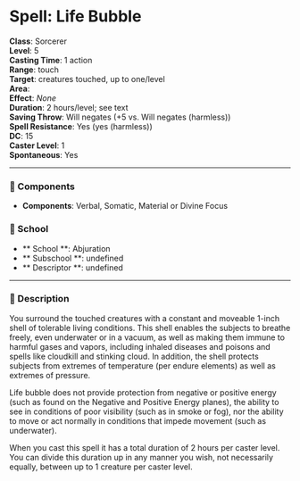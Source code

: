 
# Spell: Life Bubble
**Class**: Sorcerer  
**Level**: 5  
**Casting Time**: 1 action  
**Range**: touch  
**Target**: creatures touched, up to one/level  
**Area**:   
**Effect**: _None_  
**Duration**: 2 hours/level; see text  
**Saving Throw**: Will negates (+5 vs. Will negates (harmless))  
**Spell Resistance**: Yes (yes (harmless))  
**DC**: 15  
**Caster Level**: 1  
**Spontaneous**: Yes

---

### 🔮 Components
- **Components**: Verbal, Somatic, Material or Divine Focus

### 🏫 School
- ** School **: Abjuration
- ** Subschool **: undefined
- ** Descriptor **: undefined
---

### 📜 Description
You surround the touched creatures with a constant and moveable 1-inch shell of tolerable living conditions. This shell enables the subjects to breathe freely, even underwater or in a vacuum, as well as making them immune to harmful gases and vapors, including inhaled diseases and poisons and spells like cloudkill and stinking cloud. In addition, the shell protects subjects from extremes of temperature (per endure elements) as well as extremes of pressure.

Life bubble does not provide protection from negative or positive energy (such as found on the Negative and Positive Energy planes), the ability to see in conditions of poor visibility (such as in smoke or fog), nor the ability to move or act normally in conditions that impede movement (such as underwater). 

When you cast this spell it has a total duration of 2 hours per caster level. You can divide this duration up in any manner you wish, not necessarily equally, between up to 1 creature per caster level.
